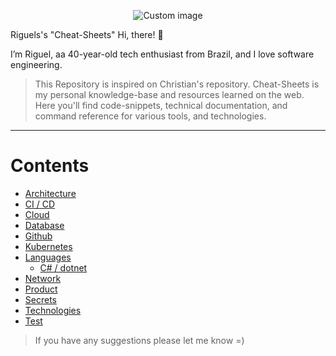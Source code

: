 <p align="center">
    <img src="https://github.com/riguelbf/cheat-sheets/assets/7014252/6bc4542c-e05d-43cc-b93e-621f2412d90a" alt="Custom image"/>
</p>

Riguels's "Cheat-Sheets"
Hi, there! 👋

I’m Riguel, aa 40-year-old tech enthusiast from Brazil, and I love software engineering.

>This Repository is inspired on Christian's repository. Cheat-Sheets is my personal knowledge-base and resources learned on the web.
Here you'll find code-snippets, technical documentation, and command reference for various tools, and technologies.

---

Contents
=================
<!--ts-->

* [Architecture](./src/architecture/)
* [CI / CD](./src/ci-cd/)
* [Cloud](./src/cloud/)
* [Database](./src/database/)
* [Github](./src/github/)
* [Kubernetes](./src/k8s/)
* [Languages](./src/languages/)
    * [C# / dotnet](./src/languages/dotnet/)
* [Network](./src/network/)
* [Product](./src/product/)
* [Secrets](./src/secrets/)
* [Technologies](./src/tech/)
* [Test](./src/testing/)
<!--te-->

> If you have any suggestions please let me know =)